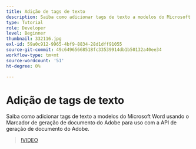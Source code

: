 ```yaml
---
title: Adição de tags de texto
description: Saiba como adicionar tags de texto a modelos do Microsoft Word usando o Marcador de geração de documento do Adobe para uso com a API de geração de documento do Adobe
type: Tutorial
role: Developer
level: Beginner
thumbnail: 332116.jpg
exl-id: 59a0c912-9965-4bf9-8834-28d1dff91055
source-git-commit: 49c64965668518fc33539914db1b50132a40ee34
workflow-type: tm+mt
source-wordcount: '51'
ht-degree: 0%

---
```


# Adição de tags de texto

Saiba como adicionar tags de texto a modelos do Microsoft Word usando o Marcador de geração de documento do Adobe para uso com a API de geração de documento do Adobe.

>[!VIDEO](https://video.tv.adobe.com/v/332116?hidetitle=true)
